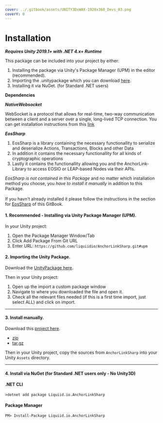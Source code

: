 ```yaml
---
cover: ../.gitbook/assets/UNITY3DxWAX-1920x360_Devs_03.png
coverY: 0
---
```


# Installation

_**Requires Unity 2019.1+ with .NET 4.x+ Runtime**_

This package can be included into your project by either:

1. Installing the package via Unity's Package Manager (UPM) in the editor (recommended).
2. Importing the .unitypackage which you can download [here](https://github.com/liquiidio/AnchorLinkSharp-Private/releases/latest/download/anchorlinksharp.unitypackage).
3. Installing it via NuGet. (for Standard .NET users)

**Dependencies**

_**NativeWebsocket**_

WebSocket is a protocol that allows for real-time, two-way communication between a client and a server over a single, long-lived TCP connection. You can get installation instructions from this [link](https://github.com/endel/NativeWebSocket)

_**EosSharp**_

1. EosSharp is a library containing the necessary functionallity to serialize and deserialize Actions, Transactions, Blocks and other Data
2. In addition it contains the necessary functionallity for all kinds of cryptographic operations
3. Lastly it contains the functionallity allowing you and the AnchorLink-Library to access EOSIO or LEAP-based Nodes via their APIs.

_EosSharp is not contained in this Package_ and no matter which installation method you choose, you _have to install it manually_ in addition to this Package.\
\
If you havn't already installed it please follow the instructions in the section for [EosSharp](https://liquiidio.gitbook.io/unity-plugin-suite/v/eossharp/installation) of this GitBook.

#### 1. Recommended - Installing via Unity Package Manager (UPM).

In your Unity project:

1. Open the Package Manager Window/Tab
2. Click Add Package From Git URL
3. Enter URL: `https://github.com/liquiidio/AnchorLinkSharp.git#upm`

#### 2. Importing the Unity Package.

Download the [UnityPackage here](https://github.com/liquiidio/AnchorLinkSharp-Private/releases/latest/download/anchorlinksharp.unitypackage).

Then in your Unity project:

1. Open up the import a custom package window
2. Navigate to where you downloaded the file and open it.
3. Check all the relevant files needed (if this is a first time import, just select ALL) and click on import.

***

#### 3. Install manually.

Download this [project here](https://github.com/liquiidio/AnchorLinkSharp-Private/releases/latest).

* [zip](https://github.com/liquiidio/AnchorLinkSharp-Private/archive/refs/tags/1.0.19.zip)
* [tar.gz](https://github.com/liquiidio/AnchorLinkSharp-Private/archive/refs/tags/1.0.19.tar.gz)

Then in your Unity project, copy the sources from `AnchorLinkSharp` into your Unity `Assets` directory.

***

#### 4. Install via NuGet (for Standard .NET users only - No Unity3D)

#### .NET CLI

`>dotnet add package Liquiid.io.AnchorLinkSharp`

#### Package Manager

`PM> Install-Package Liquiid.io.AnchorLinkSharp`
